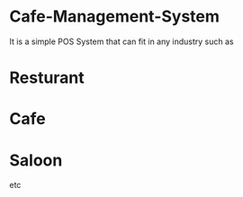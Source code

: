 # Cafe-Management-System
It is a simple POS System that can fit in any industry such as
# Resturant
# Cafe
# Saloon
etc

